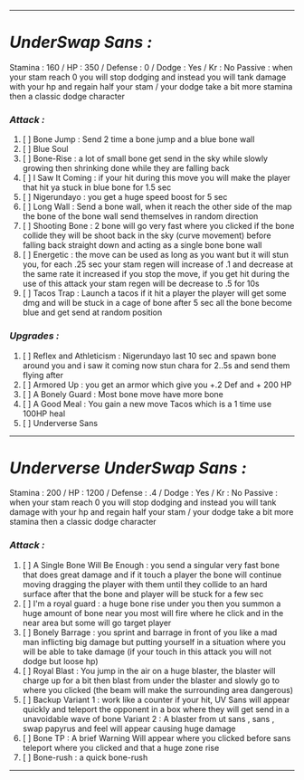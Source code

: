 __________________________________________________________________________
# ***UnderSwap Sans :***
Stamina : 160 / HP : 350 / Defense : 0 / Dodge : Yes / Kr : No
Passive : when your stam reach 0 you will stop dodging and instead you will tank damage with your hp and regain half your stam / your dodge take a bit more stamina then a classic dodge character
### ***Attack :***
1. [ ] Bone Jump : Send 2 time a bone jump and a blue bone wall
2. [ ] Blue Soul
3. [ ] Bone-Rise : a lot of small bone get send in the sky while slowly growing then shrinking done while they are falling back
4. [ ] I Saw It Coming : if your hit during this move you will make the player that hit ya stuck in blue bone for 1.5 sec
5. [ ] Nigerundayo : you get a huge speed boost for 5 sec
6. [ ] Long Wall : Send a bone wall, when it reach the other side of the map the bone of the bone wall send themselves in random direction
7. [ ] Shooting Bone : 2 bone will go very fast where you clicked if the bone collide they will be shoot back in the sky (curve movement) before falling back straight down and acting as a single bone bone wall
8. [ ] Energetic : the move can be used as long as you want but it will stun you, for each .25 sec your stam regen will increase of .1 and decrease at the same rate it increased if you stop the move, if you get hit during the use of this attack your stam regen will be decrease to .5 for 10s 
9. [ ] Tacos Trap : Launch a tacos if it hit a player the player will get some dmg and will be stuck in a cage of bone after 5 sec all the bone become blue and get send at random position

### ***Upgrades :***
1. [ ] Reflex and Athleticism :  Nigerundayo last 10 sec and spawn bone around you and i saw it coming now stun chara for 2..5s and send them flying after
2. [ ] Armored Up : you get an armor which give you +.2 Def and + 200 HP
3. [ ] A Bonely Guard : Most bone move have more bone
4. [ ] A Good Meal : You gain a new move Tacos which is a 1 time use 100HP heal
5. [ ] Underverse Sans 
________________________________________________________________________
# ***Underverse UnderSwap Sans :***
Stamina : 200 / HP : 1200 / Defense : .4 / Dodge : Yes / Kr : No
Passive : when your stam reach 0 you will stop dodging and instead you will tank damage with your hp and regain half your stam / your dodge take a bit more stamina then a classic dodge character
### ***Attack :***
1. [ ] A Single Bone Will Be Enough : you send a singular very fast bone that does great damage and if it touch a player the bone will continue moving dragging the player with them until they collide to an hard surface after that the bone and player will be stuck for a few sec
2. [ ] I'm a royal guard : a huge bone rise under you then you summon a huge amount of bone near you most will fire where he click and in the near area but some will go target player
3. [ ] Bonely Barrage : you sprint and barrage in front of you like a mad man inflicting big damage but putting yourself in a situation where you will be able to take damage (if your touch in this attack you will not dodge but loose hp)
4. [ ] Royal Blast : You jump in the air on a huge blaster, the blaster will charge up for a bit then blast from under the blaster and slowly go to where you clicked (the beam will make the surrounding area dangerous)
5. [ ] Backup
       Variant 1 : work like a counter if your hit, UV Sans will appear quickly and teleport the opponent in a box where they will get send in a unavoidable wave of bone
       Variant 2 : A blaster from ut sans , sans , swap papyrus and feel will appear causing huge damage 
6. [ ]  Bone TP : A brief Warning Will appear where you clicked before sans teleport where you clicked and that a huge zone rise 
7. [ ] Bone-rush : a quick bone-rush 
__________________________________________________________________________

